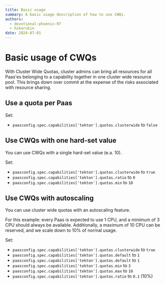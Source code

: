 ```yaml
---
title: Basic usage
summary: A basic usage description of how to use CWQs.
authors:
  - devotional-phoenix-97
  - hikarukin
date: 2024-07-01
---
```


Basic usage of CWQs
===================

With Cluster Wide Quotas, cluster admins can bring all resources for all Paas'es 
belonging to a capability together in one cluster wide resource pool. This brings
down over commit at the expense of the risks associated with resource sharing.

Use a quota per Paas
--------------------

Set:

- `paasconfig.spec.capabilities['tekton'].quotas.clusterwide` to `false`

Use CWQs with one hard-set value
--------------------------------

You can use CWQs with a single hard-set value (e.a. 10).

Set:

- `paasconfig.spec.capabilities['tekton'].quotas.clusterwide` to `true`
- `paasconfig.spec.capabilities['tekton'].quotas.ratio` to `0`
- `paasconfig.spec.capabilities['tekton'].quotas.min` to `10`

Use CWQs with autoscaling
-------------------------

You can use cluster wide quotas with an autoscaling feature.

For this example: every Paas is expected to use 1 CPU, and a minimum of 3 CPU
should always be available. Additionally, a maximum of 10 CPU can be reserved,
and we scale down to 10% of normal usage.

Set:

- `paasconfig.spec.capabilities['tekton'].quotas.clusterwide` to `true`
- `paasconfig.spec.capabilities['tekton'].quotas.default` to `1`
- `paasconfig.spec.capabilities['tekton'].quotas.default` to `1`
- `paasconfig.spec.capabilities['tekton'].quotas.min` to `3`
- `paasconfig.spec.capabilities['tekton'].quotas.max` to `10`
- `paasconfig.spec.capabilities['tekton'].quotas.ratio` to `0.1` (10%)
